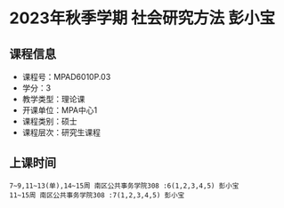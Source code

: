 # 2023年秋季学期 社会研究方法 彭小宝






## 课程信息

- 课程号：MPAD6010P.03
- 学分：3
- 教学类型：理论课
- 开课单位：MPA中心1
- 课程类别：硕士
- 课程层次：研究生课程

## 上课时间

```
7~9,11~13(单),14~15周 南区公共事务学院308 :6(1,2,3,4,5) 彭小宝
11~15周 南区公共事务学院308 :7(1,2,3,4,5) 彭小宝
```

